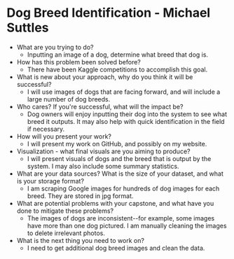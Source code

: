 # Dog Breed Identification - Michael Suttles

* What are you trying to do?
  * Inputting an image of a dog, determine what breed that dog is.
* How has this problem been solved before?
  * There have been Kaggle competitions to accomplish this goal.
* What is new about your approach, why do you think it will be successful?
  * I will use images of dogs that are facing forward, and will include a large number of dog breeds.
* Who cares? If you're successful, what will the impact be?
  * Dog owners will enjoy inputting their dog into the system to see what breed it outputs. It may also help with quick identification in the field if necessary.
* How will you present your work?
  * I will present my work on GitHub, and possibly on my website.
* Visualization - what final visuals are you aiming to produce?
  * I will present visuals of dogs and the breed that is output by the system. I may also include some summary statistics.
* What are your data sources? What is the size of your dataset, and what is your storage format?
  * I am scraping Google images for hundreds of dog images for each breed. They are stored in jpg format.
* What are potential problems with your capstone, and what have you done to mitigate these problems?
  * The images of dogs are inconsistent--for example, some images have more than one dog pictured. I am manually cleaning the images to delete irrelevant photos.
* What is the next thing you need to work on?
  * I need to get additional dog breed images and clean the data.